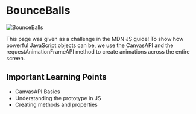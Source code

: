 # BounceBalls

![BounceBalls](https://mdn.mozillademos.org/files/13865/bouncing-balls.png)  

This page was given as a challenge in the MDN JS guide!
To show how powerful JavaScript objects can be, we use the CanvasAPI and the requestAnimationFrameAPI method to create animations across the entire screen.

## Important Learning Points

- CanvasAPI Basics
- Understanding the prototype in JS
- Creating methods and properties
